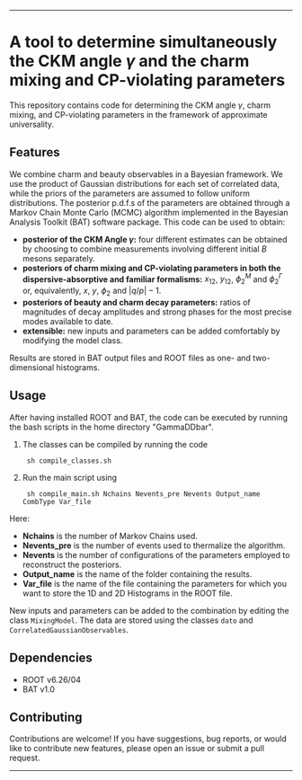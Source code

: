 
---

# A tool to determine simultaneously the CKM angle $\gamma$ and the charm mixing and CP-violating parameters 

This repository contains code for determining the CKM angle $\gamma$, charm mixing, and CP-violating parameters in the framework of approximate universality.

## Features

We combine charm and beauty observables in a Bayesian framework. We use the product of Gaussian distributions for each set of correlated data, while the priors of the parameters are assumed to follow uniform distributions. The posterior p.d.f.s of the parameters are obtained through a Markov Chain Monte Carlo (MCMC) algorithm implemented in the Bayesian Analysis Toolkit (BAT) software package. This code can be used to obtain:

- **posterior of the CKM Angle $\gamma$:** four different estimates can be obtained by choosing to combine measurements involving different initial $B$ mesons separately.
- **posteriors of charm mixing and CP-violating parameters in both the dispersive-absorptive and familiar formalisms:** $x_{12}$, $y_{12}$, $\phi_2^M$ and $\phi_2^{\Gamma}$ or, equivalently, $x$, $y$, $\phi_2$ and $\vert q/p \vert -1$.
- **posteriors of beauty and charm decay parameters:** ratios of magnitudes of decay amplitudes and strong phases for the most precise modes available to date.
- **extensible:** new inputs and parameters can be added comfortably by modifying the model class.

Results are stored in BAT output files and ROOT files as one- and two-dimensional histograms.

## Usage 

After having installed ROOT and BAT, the code can be executed by running the bash scripts in the home directory "GammaDDbar". 

1. The classes can be compiled by running the code

   ```
    sh compile_classes.sh
    ```

2. Run the main script using
   ```
    sh compile_main.sh Nchains Nevents_pre Nevents Output_name CombType Var_file
    ```
Here:
- **Nchains** is the number of Markov Chains used.
- **Nevents_pre** is the number of events used to thermalize the algorithm.
- **Nevents** is the number of configurations of the parameters employed to reconstruct the posteriors.
- **Output_name** is the name of the folder containing the results.
- **Var_file** is the name of the file containing the parameters for which you want to store the 1D and 2D Histograms in the ROOT file.

New inputs and parameters can be added to the combination by editing the class ```MixingModel```. 
The data are stored using the classes ```dato``` and  ```CorrelatedGaussianObservables```.

## Dependencies

- ROOT v6.26/04
- BAT v1.0

## Contributing

Contributions are welcome! If you have suggestions, bug reports, or would like to contribute new features, please open an issue or submit a pull request.

---


